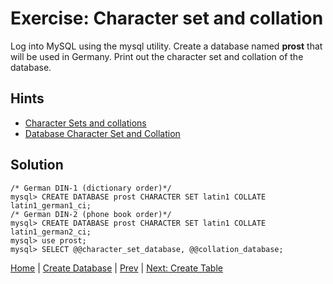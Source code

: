 # Exercise: Character set and collation

Log into MySQL using the mysql utility. Create a database named **prost** that will be used in Germany.  Print out the character set and collation of the database.  

## Hints

- [Character Sets and collations](http://dev.mysql.com/doc/refman/5.7/en/charset-mysql.html)
- [Database Character Set and Collation](http://dev.mysql.com/doc/refman/5.7/en/charset-database.html)

## Solution

```
/* German DIN-1 (dictionary order)*/
mysql> CREATE DATABASE prost CHARACTER SET latin1 COLLATE latin1_german1_ci;
/* German DIN-2 (phone book order)*/
mysql> CREATE DATABASE prost CHARACTER SET latin1 COLLATE latin1_german2_ci;
mysql> use prost;
mysql> SELECT @@character_set_database, @@collation_database;
```
[Home](/)  |  [Create Database](/3-create-database/)  |  [Prev](/3-create-database/1)  |  [Next: Create Table](/4-create-table/)
